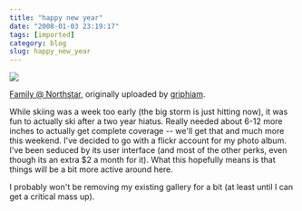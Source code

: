 ```yaml
---
title: "happy new year"
date: "2008-01-03 23:19:17"
tags: [imported]
category: blog
slug: happy_new_year
---
```


<a href="https://www.flickr.com/photos/46803213@N00/2164582603/" title="photo sharing"><img src="https://farm3.static.flickr.com/2304/2164582603_a20722c538.jpg" class="flickr-photo" /></a>

<a href="https://www.flickr.com/photos/46803213@N00/2164582603/">Family @ Northstar</a>, originally uploaded by <a href="https://www.flickr.com/people/46803213@N00/">griphiam</a>.

While skiing was a week too early (the big storm is just hitting now), it was fun to actually ski after a two year hiatus. Really needed about 6-12 more inches to actually get complete coverage -- we'll get that and much more this weekend. I've decided to go with a flickr account for my photo album. I've been seduced by its user interface (and most of the other perks, even though its an extra $2 a month for it). What this hopefully means is that things will be a bit more active around here.

I probably won't be removing my existing gallery for a bit (at least until I can get a critical mass up).
